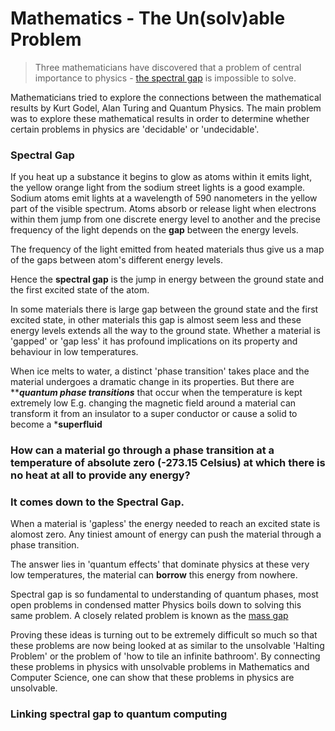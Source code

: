 # Mathematics - The Un(solv)able Problem
> Three mathematicians have discovered that a problem of central importance to
  physics - [the spectral gap](https://en.wikipedia.org/wiki/Spectral_gap) is impossible to solve.

  Mathematicians tried to explore the connections between the mathematical results by Kurt Godel, Alan Turing 
  and Quantum Physics. The main problem was to explore these mathematical results in order to determine
  whether certain problems in physics are 'decidable' or 'undecidable'.

  ### Spectral Gap
  If you heat up a substance it begins to glow as atoms within it emits light, the yellow orange light from
  the sodium street lights is a good example. Sodium atoms emit lights at a wavelength of 590 nanometers in 
  the yellow part of the visible spectrum.
  Atoms absorb or release light when electrons within them jump from one discrete energy level to another and
  the precise frequency of the light depends on the <b>gap</b> between the energy levels.

  The frequency of the light emitted from heated materials thus give us a map of the gaps between atom's
  different energy levels.

  Hence the <b>spectral gap</b> is the jump in energy between the ground state and the first excited 
  state of the atom.

In some materials there is large gap between the ground state and the first excited state, in other materials
this gap is almost seem less and these energy levels extends all the way to the ground state. Whether a material
is 'gapped' or 'gap less' it has profound implications on its property and behaviour in low temperatures.

When ice melts to water, a distinct 'phase transition' takes place and the material undergoes a dramatic change
in its properties. But there are *****quantum phase transitions*** that occur when the temperature is kept extremely low
E.g. changing the magnetic field around a material can transform it from an insulator to a super conductor or cause
a solid to become a ***superfluid**

### How can a material go through a phase transition at a temperature of absolute zero (-273.15 Celsius) at which there is no heat at all to provide any energy?
### It comes down to the Spectral Gap.
When a material is 'gapless' the energy needed to reach an excited state is alomost zero. Any tiniest amount of 
energy can push the material through a phase transition.

The answer lies in 'quantum effects' that dominate physics at these very low temperatures, the material can **borrow** this energy from nowhere.

Spectral gap is so fundamental to understanding of quantum phases, most open problems in condensed matter Physics boils down to solving this same
problem. A closely related problem is known as the [mass gap](https://en.wikipedia.org/wiki/Yang%E2%80%93Mills_existence_and_mass_gap)

Proving these ideas is turning out to be extremely difficult so much so that these problems are now being looked at as similar to the unsolvable 'Halting 
Problem' or the problem of 'how to tile an infinite bathroom'. By connecting these problems in physics with unsolvable problems in Mathematics and Computer Science,
one can show that these problems in physics are unsolvable.

### Linking spectral gap to quantum computing
